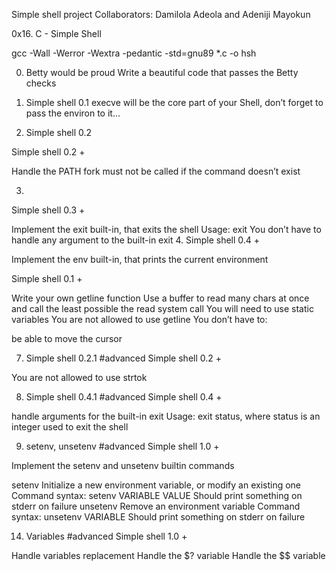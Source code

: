 Simple shell project Collaborators: Damilola Adeola and Adeniji Mayokun

0x16. C - Simple Shell

gcc -Wall -Werror -Wextra -pedantic -std=gnu89 *.c -o hsh

0. Betty would be proud
Write a beautiful code that passes the Betty checks

1. Simple shell 0.1
execve will be the core part of your Shell, don’t forget to pass the environ to it…

2. Simple shell 0.2

Simple shell 0.2 +

Handle the PATH
fork must not be called if the command doesn’t exist

3.
Simple shell 0.3 +

Implement the exit built-in, that exits the shell
Usage: exit
You don’t have to handle any argument to the built-in exit
4.
Simple shell 0.4 +

Implement the env built-in, that prints the current environment

Simple shell 0.1 +

Write your own getline function
Use a buffer to read many chars at once and call the least possible the read system call
You will need to use static variables
You are not allowed to use getline
You don’t have to:

be able to move the cursor



7. Simple shell 0.2.1
#advanced
Simple shell 0.2 +

You are not allowed to use strtok



8. Simple shell 0.4.1
#advanced
Simple shell 0.4 +

handle arguments for the built-in exit
Usage: exit status, where status is an integer used to exit the shell


9. setenv, unsetenv
#advanced
Simple shell 1.0 +

Implement the setenv and unsetenv builtin commands

setenv
Initialize a new environment variable, or modify an existing one
Command syntax: setenv VARIABLE VALUE
Should print something on stderr on failure
unsetenv
Remove an environment variable
Command syntax: unsetenv VARIABLE
Should print something on stderr on failure

14. Variables
#advanced
Simple shell 1.0 +

Handle variables replacement
Handle the $? variable
Handle the $$ variable
